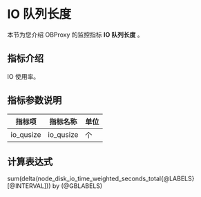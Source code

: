 # IO 队列长度

本节为您介绍 OBProxy 的监控指标 **IO 队列长度** 。

## 指标介绍

IO 使用率。

## 指标参数说明

| **指标项** |      **指标名称**       | **单位** |
|---------|---------------------|--------|
| io_qusize  | io_qusize | 个     |

## 计算表达式

sum(delta(node_disk_io_time_weighted_seconds_total{@LABELS}[@INTERVAL])) by (@GBLABELS)
